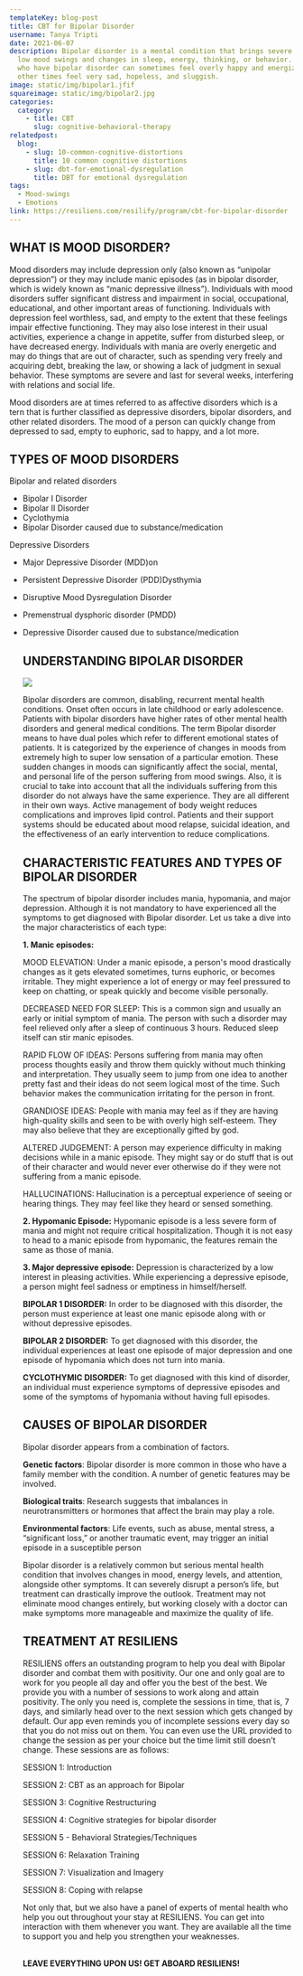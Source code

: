 ```yaml
---
templateKey: blog-post
title: CBT for Bipolar Disorder
username: Tanya Tripti
date: 2021-06-07
description: Bipolar disorder is a mental condition that brings severe high and
  low mood swings and changes in sleep, energy, thinking, or behavior. People
  who have bipolar disorder can sometimes feel overly happy and energized and
  other times feel very sad, hopeless, and sluggish.
image: static/img/bipolar1.jfif
squareimage: static/img/bipolar2.jpg
categories:
  category:
    - title: CBT
      slug: cognitive-behavioral-therapy
relatedpost:
  blog:
    - slug: 10-common-cognitive-distortions
      title: 10 common cognitive distortions
    - slug: dbt-for-emotional-dysregulation
      title: DBT for emotional dysregulation
tags:
  - Mood-swings
  - Emotions
link: https://resiliens.com/resilify/program/cbt-for-bipolar-disorder
---
```

<!--StartFragment-->

## **WHAT IS MOOD DISORDER?**

Mood disorders may include depression only (also known as “unipolar depression”) or they may include manic episodes (as in bipolar disorder, which is widely known as “manic depressive illness”). Individuals with mood disorders suffer significant distress and impairment in social, occupational, educational, and other important areas of functioning. Individuals with depression feel worthless, sad, and empty to the extent that these feelings impair effective functioning. They may also lose interest in their usual activities, experience a change in appetite, suffer from disturbed sleep, or have decreased energy. Individuals with mania are overly energetic and may do things that are out of character, such as spending very freely and acquiring debt, breaking the law, or showing a lack of judgment in sexual behavior. These symptoms are severe and last for several weeks, interfering with relations and social life.

Mood disorders are at times referred to as affective disorders which is a tern that is further classified as depressive disorders, bipolar disorders, and other related disorders. The mood of a person can quickly change from depressed to sad, empty to euphoric, sad to happy, and a lot more. 

## **TYPES OF MOOD DISORDERS**

Bipolar and related disorders

* Bipolar I Disorder
* Bipolar II Disorder
* Cyclothymia
* Bipolar Disorder caused due to substance/medication

Depressive Disorders

* Major Depressive Disorder (MDD)on
* Persistent Depressive Disorder (PDD)Dysthymia
* Disruptive Mood Dysregulation Disorder
* Premenstrual dysphoric disorder (PMDD)
* Depressive Disorder caused due to substance/medication

  ## UNDERSTANDING BIPOLAR DISORDER

  ![](static/img/bipolar3.jpg)

  Bipolar disorders are common, disabling, recurrent mental health conditions. Onset often occurs in late childhood or early adolescence. Patients with bipolar disorders have higher rates of other mental health disorders and general medical conditions. The term Bipolar disorder means to have dual poles which refer to different emotional states of patients. It is categorized by the experience of changes in moods from extremely high to super low sensation of a particular emotion. These sudden changes in moods can significantly affect the social, mental, and personal life of the person suffering from mood swings. Also, it is crucial to take into account that all the individuals suffering from this disorder do not always have the same experience. They are all different in their own ways.  Active management of body weight reduces complications and improves lipid control. Patients and their support systems should be educated about mood relapse, suicidal ideation, and the effectiveness of an early intervention to reduce complications.

  ## **CHARACTERISTIC FEATURES AND TYPES OF BIPOLAR DISORDER**

  The spectrum of bipolar disorder includes mania, hypomania, and major depression. Although it is not mandatory to have experienced all the symptoms to get diagnosed with Bipolar disorder. Let us take a dive into the major characteristics of each type:

  **1. Manic episodes:** 

  MOOD ELEVATION: Under a manic episode, a person's mood drastically changes as it gets elevated sometimes, turns euphoric, or becomes irritable. They might experience a lot of energy or may feel pressured to keep on chatting, or speak quickly and become visible personally.

  DECREASED NEED FOR SLEEP: This is a common sign and usually an early or initial symptom of mania. The person with such a disorder may feel relieved only after a sleep of continuous 3 hours. Reduced sleep itself can stir manic episodes.

  RAPID FLOW OF IDEAS: Persons suffering from mania may often process thoughts easily and throw them quickly without much thinking and interpretation. They usually seem to jump from one idea to another pretty fast and their ideas do not seem logical most of the time. Such behavior makes the communication irritating for the person in front.

  GRANDIOSE IDEAS: People with mania may feel as if they are having high-quality skills and seen to be with overly high self-esteem. They may also believe that they are exceptionally gifted by god.

  ALTERED JUDGEMENT: A person may experience difficulty in making decisions while in a manic episode. They might say or do stuff that is out of their character and would never ever otherwise do if they were not suffering from a manic episode.

  HALLUCINATIONS: Hallucination is a perceptual experience of seeing or hearing things. They may feel like they heard or sensed something.

  **2. Hypomanic Episode:** Hypomanic episode is a less severe form of mania and might not require critical hospitalization. Though it is not easy to head to a manic episode from hypomanic, the features remain the same as those of mania.

  **3. Major depressive episode:** Depression is characterized by a low interest in pleasing activities. While experiencing a depressive episode, a person might feel sadness or emptiness in himself/herself.

  **BIPOLAR 1 DISORDER:** In order to be diagnosed with this disorder, the person must experience at least one manic episode along with or without depressive episodes. 

  **BIPOLAR 2 DISORDER:** To get diagnosed with this disorder, the individual experiences at least one episode of major depression and one episode of hypomania which does not turn into mania.

  **CYCLOTHYMIC DISORDER:** To get diagnosed with this kind of disorder, an individual must experience symptoms of depressive episodes and some of the symptoms of hypomania without having full episodes.

  ## **CAUSES OF BIPOLAR DISORDER**

  Bipolar disorder appears from a combination of factors.

  **Genetic factors**: Bipolar disorder is more common in those who have a family member with the condition. A number of genetic features may be involved.

  **Biological traits**: Research suggests that imbalances in neurotransmitters or hormones that affect the brain may play a role.

  **Environmental factors**: Life events, such as abuse, mental stress, a “significant loss,” or another traumatic event, may trigger an initial episode in a susceptible person

  Bipolar disorder is a relatively common but serious mental health condition that involves changes in mood, energy levels, and attention, alongside other symptoms. It can severely disrupt a person’s life, but treatment can drastically improve the outlook. Treatment may not eliminate mood changes entirely, but working closely with a doctor can make symptoms more manageable and maximize the quality of life.

  ## **TREATMENT AT RESILIENS**

  RESILIENS offers an outstanding program to help you deal with Bipolar disorder and combat them with positivity. Our one and only goal are to work for you people all day and offer you the best of the best. We provide you with a number of sessions to work along and attain positivity. The only you need is, complete the sessions in time, that is, 7 days, and similarly head over to the next session which gets changed by default. Our app even reminds you of incomplete sessions every day so that you do not miss out on them. You can even use the URL provided to change the session as per your choice but the time limit still doesn't change. These sessions are as follows: 

  SESSION 1: Introduction

  SESSION 2: CBT as an approach for Bipolar

  SESSION 3: Cognitive Restructuring

  SESSION 4: Cognitive strategies for bipolar disorder

  SESSION 5 - Behavioral Strategies/Techniques

  SESSION 6: Relaxation Training

  SESSION 7: Visualization and Imagery

  SESSION 8: Coping with relapse

  Not only that, but we also have a panel of experts of mental health who help you out throughout your stay at RESILIENS. You can get into interaction with them whenever you want. They are available all the time to support you and help you strengthen your weaknesses.

  \
  **LEAVE EVERYTHING UPON US! GET ABOARD RESILIENS!**